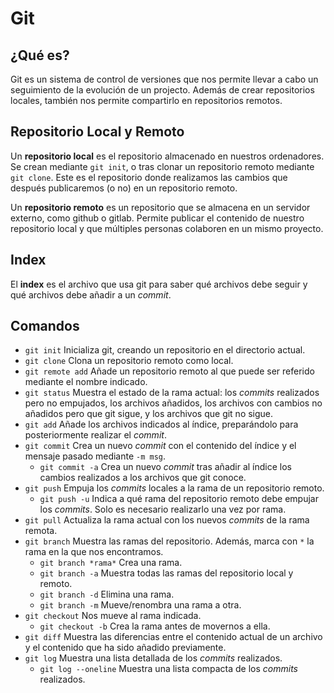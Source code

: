 # Git

## ¿Qué es?
Git es un sistema de control de versiones que nos permite llevar a cabo un seguimiento de la evolución 
de un projecto. Además de crear repositorios locales, también nos permite compartirlo en repositorios
remotos.

## Repositorio Local y Remoto
Un **repositorio local** es el repositorio almacenado en nuestros ordenadores. Se crean mediante `git init`, 
o tras clonar un repositorio remoto mediante `git clone`. Este es el repositorio donde realizamos las cambios que 
después publicaremos (o no) en un repositorio remoto.

Un **repositorio remoto** es un repositorio que se almacena en un servidor externo, como github o gitlab. Permite
publicar el contenido de nuestro repositorio local y que múltiples personas colaboren en un mismo proyecto.

## Index
El **index** es el archivo que usa git para saber qué archivos debe seguir y qué archivos debe añadir a un *commit*.

## Comandos
- `git init` Inicializa git, creando un repositorio en el directorio actual.
- `git clone` Clona un repositorio remoto como local.
- `git remote add` Añade un repositorio remoto al que puede ser referido mediante el nombre indicado.
- `git status` Muestra el estado de la rama actual: los *commits* realizados pero no empujados, los archivos añadidos,
los archivos con cambios no añadidos pero que git sigue, y los archivos que git no sigue.
- `git add` Añade los archivos indicados al índice, preparándolo para posteriormente realizar el *commit*.
- `git commit` Crea un nuevo *commit* con el contenido del índice y el mensaje pasado mediante `-m msg`.
	- `git commit -a` Crea un nuevo *commit* tras añadir al índice los cambios realizados a los archivos que git conoce.
- `git push` Empuja los *commits* locales a la rama de un repositorio remoto.
	- `git push -u` Indica a qué rama del repositorio remoto debe empujar los *commits*. Solo es necesario realizarlo
una vez por rama.
- `git pull` Actualiza la rama actual con los nuevos *commits* de la rama remota.
- `git branch` Muestra las ramas del repositorio. Además, marca con `*` la rama en la que nos encontramos.
	- `git branch *rama*` Crea una rama.
	- `git branch -a` Muestra todas las ramas del repositorio local y remoto.
	- `git branch -d` Elimina una rama.
	- `git branch -m` Mueve/renombra una rama a otra.
- `git checkout` Nos mueve al rama indicada.
	- `git checkout -b` Crea la rama antes de movernos a ella.
- `git diff` Muestra las diferencias entre el contenido actual de un archivo y el contenido que ha sido añadido
previamente.
- `git log` Muestra una lista detallada de los *commits* realizados.
	- `git log --oneline` Muestra una lista compacta de los *commits* realizados. 
